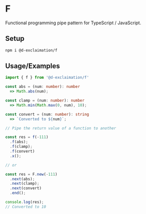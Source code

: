 # F

Functional programming pipe pattern for TypeScript / JavaScript.

## Setup

```sh
npm i @d-exclaimation/f
```


## Usage/Examples

```typescript
import { f } from '@d-exclaimation/f'

const abs = (num: number): number 
  => Math.abs(num);

const clamp = (num: number): number 
  => Math.min(Math.max(0, num), 10);

const convert = (num: number): string 
  => `Converted to ${num}`;

// Pipe the return value of a function to another

const res = f(-111)
  .f(abs);
  .f(clamp);
  .f(convert)
  .x();

// or

const res = F.new(-111)
  .next(abs);
  .next(clamp);
  .next(convert)
  .end();

console.log(res);
// Converted to 10
```

